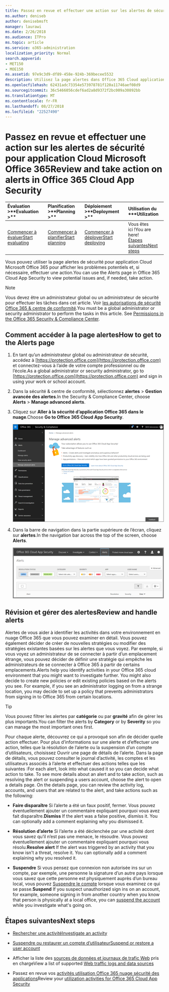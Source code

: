 ```yaml
---
title: Passez en revue et effectuer une action sur les alertes de sécurité pour application Cloud Microsoft Office 365
ms.author: deniseb
author: denisebmsft
manager: laurawi
ms.date: 2/26/2018
ms.audience: ITPro
ms.topic: article
ms.service: o365-administration
localization_priority: Normal
search.appverid:
- MET150
- MOE150
ms.assetid: 97e9c3d9-df89-458e-924b-369becee5532
description: Utilisez la page alertes dans Office 365 Cloud application sécurité pour afficher les problèmes potentiels et effectuer une action. Vous pouvez faire disparaître ou résoudre les alertes et si nécessaire, suspendre un compte d’utilisateur.
ms.openlocfilehash: 62431adc73354e573978781f120a11746aef08d9
ms.sourcegitcommit: 36c5466056cdef6ad2a8d9372f2bc009a30892bb
ms.translationtype: MT
ms.contentlocale: fr-FR
ms.lasthandoff: 08/27/2018
ms.locfileid: "22527490"
---
```

# <a name="review-and-take-action-on-alerts-in-office-365-cloud-app-security"></a><span data-ttu-id="5f380-104">Passez en revue et effectuer une action sur les alertes de sécurité pour application Cloud Microsoft Office 365</span><span class="sxs-lookup"><span data-stu-id="5f380-104">Review and take action on alerts in Office 365 Cloud App Security</span></span>
  
|<span data-ttu-id="5f380-105">Évaluation **\>**</span><span class="sxs-lookup"><span data-stu-id="5f380-105">****Evaluation** \>**</span></span>|<span data-ttu-id="5f380-106">Planification **\>**</span><span class="sxs-lookup"><span data-stu-id="5f380-106">****Planning** \>**</span></span>|<span data-ttu-id="5f380-107">Déploiement **\>**</span><span class="sxs-lookup"><span data-stu-id="5f380-107">****Deployment** \>**</span></span>|<span data-ttu-id="5f380-108">Utilisation du \*\*\*</span><span class="sxs-lookup"><span data-stu-id="5f380-108">****Utilization****</span></span>|
|:-----|:-----|:-----|:-----|
|[<span data-ttu-id="5f380-109">Commencer à évaluer</span><span class="sxs-lookup"><span data-stu-id="5f380-109">Start evaluating</span></span>](office-365-cas-overview.md) <br/> |[<span data-ttu-id="5f380-110">Commencer à planifier</span><span class="sxs-lookup"><span data-stu-id="5f380-110">Start planning</span></span>](get-ready-for-office-365-cas.md) <br/> |[<span data-ttu-id="5f380-111">Commencer à déployer</span><span class="sxs-lookup"><span data-stu-id="5f380-111">Start deploying</span></span>](turn-on-office-365-cas.md) <br/> |<span data-ttu-id="5f380-112">Vous êtes ici !</span><span class="sxs-lookup"><span data-stu-id="5f380-112">You are here!</span></span>  <br/> [<span data-ttu-id="5f380-113">Étapes suivantes</span><span class="sxs-lookup"><span data-stu-id="5f380-113">Next steps</span></span>](#next-steps) <br/> |
   
<span data-ttu-id="5f380-114">Vous pouvez utiliser la page alertes de sécurité pour application Cloud Microsoft Office 365 pour afficher les problèmes potentiels et, si nécessaire, effectuer une action.</span><span class="sxs-lookup"><span data-stu-id="5f380-114">You can use the Alerts page in Office 365 Cloud App Security to view potential issues and, if needed, take action.</span></span>
  
> [!NOTE]
> <span data-ttu-id="5f380-p102">Vous devez être un administrateur global ou un administrateur de sécurité pour effectuer les tâches dans cet article. Voir [les autorisations de sécurité Office 365 &amp; centre de conformité](permissions-in-the-security-and-compliance-center.md).</span><span class="sxs-lookup"><span data-stu-id="5f380-p102">You must be a global administrator or security administrator to perform the tasks in this article. See [Permissions in the Office 365 Security &amp; Compliance Center](permissions-in-the-security-and-compliance-center.md).</span></span> 
  
## <a name="how-to-get-to-the-alerts-page"></a><span data-ttu-id="5f380-117">Comment accéder à la page alertes</span><span class="sxs-lookup"><span data-stu-id="5f380-117">How to get to the Alerts page</span></span>

1. <span data-ttu-id="5f380-118">En tant qu’un administrateur global ou administrateur de sécurité, accédez à [https://protection.office.com](https://protection.office.com) et connectez-vous à l’aide de votre compte professionnel ou de l’école.</span><span class="sxs-lookup"><span data-stu-id="5f380-118">As a global administrator or security administrator, go to [https://protection.office.com](https://protection.office.com) and sign in using your work or school account.</span></span> 
    
2. <span data-ttu-id="5f380-119">Dans la sécurité &amp; centre de conformité, sélectionnez **alertes** \> **Gestion avancée des alertes**.</span><span class="sxs-lookup"><span data-stu-id="5f380-119">In the Security &amp; Compliance Center, choose **Alerts** \> **Manage advanced alerts**.</span></span>
    
3. <span data-ttu-id="5f380-120">Cliquez sur **Aller à la sécurité d’application Office 365 dans le nuage**.</span><span class="sxs-lookup"><span data-stu-id="5f380-120">Choose **Go to Office 365 Cloud App Security**.</span></span>
    
    ![Dans la sécurité &amp; centre de conformité, cliquez sur Gérer les alertes avancées pour accéder à la sécurité d’application dans le nuage Office 365](media/958632d4-03e3-4ade-8e22-d5509db6fca7.png)
  
4. <span data-ttu-id="5f380-122">Dans la barre de navigation dans la partie supérieure de l’écran, cliquez sur **alertes**.</span><span class="sxs-lookup"><span data-stu-id="5f380-122">In the navigation bar across the top of the screen, choose **Alerts**.</span></span>
    
    ![Dans la page alertes, vous pouvez voir des alertes déclenchées et toutes les actions effectuées.](media/3b53d4c9-4b13-435d-8547-8c0f9ae6b914.png)
  
## <a name="review-and-handle-alerts"></a><span data-ttu-id="5f380-124">Révision et gérer des alertes</span><span class="sxs-lookup"><span data-stu-id="5f380-124">Review and handle alerts</span></span>

<span data-ttu-id="5f380-p103">Alertes de vous aider à identifier les activités dans votre environnement en nuage Office 365 que vous pouvez examiner en détail. Vous pouvez également décider de créer de nouvelles stratégies ou modifier des stratégies existantes basées sur les alertes que vous voyez. Par exemple, si vous voyez un administrateur de se connecter à partir d’un emplacement étrange, vous pouvez décider de définir une stratégie qui empêche les administrateurs de se connecter à Office 365 à partir de certains emplacements.</span><span class="sxs-lookup"><span data-stu-id="5f380-p103">Alerts help you identify activities in your Office 365 cloud environment that you might want to investigate further. You might also decide to create new policies or edit existing policies based on the alerts you see. For example, if you see an administrator logging on from a strange location, you may decide to set up a policy that prevents administrators from signing in to Office 365 from certain locations.</span></span>
  
> [!TIP]
> <span data-ttu-id="5f380-128">Vous pouvez filtrer les alertes par **catégorie** ou par **gravité** afin de gérer les plus importants.</span><span class="sxs-lookup"><span data-stu-id="5f380-128">You can filter the alerts by **Category** or by **Severity** so you can manage the most important ones first.</span></span> 
  
<span data-ttu-id="5f380-p104">Pour chaque alerte, découvrez ce qui a provoqué son afin de décider quelle action effectuer. Pour plus d’informations sur une alerte et d’effectuer une action, telles que la résolution de l’alerte ou la suspension d’un compte d’utilisateurs, choisissez Ouvrir une page de détails de l’alerte. Dans la page de détails, vous pouvez consulter le journal d’activité, les comptes et les utilisateurs associés à l’alerte et effectuer des actions telles que les suivantes :</span><span class="sxs-lookup"><span data-stu-id="5f380-p104">For each alert, look into what caused it so you can decide what action to take. To see more details about an alert and to take action, such as resolving the alert or suspending a users account, choose the alert to open a details page. On the details page, you can review the activity log, accounts, and users that are related to the alert, and take actions such as the following:</span></span>
  
- <span data-ttu-id="5f380-p105">**Faire disparaître** Si l’alerte a été un faux positif, fermer. Vous pouvez éventuellement ajouter un commentaire expliquant pourquoi vous avez fait disparaître.</span><span class="sxs-lookup"><span data-stu-id="5f380-p105">**Dismiss** If the alert was a false positive, dismiss it. You can optionally add a comment explaining why you dismissed it.</span></span> 
    
- <span data-ttu-id="5f380-p106">**Résolution d’alerte** Si l’alerte a été déclenchée par une activité dont vous savez qu’il n’est pas une menace, le résoudre. Vous pouvez éventuellement ajouter un commentaire expliquant pourquoi vous résolu.</span><span class="sxs-lookup"><span data-stu-id="5f380-p106">**Resolve alert** If the alert was triggered by an activity that you know isn't a threat, resolve it. You can optionally add a comment explaining why you resolved it.</span></span> 
    
- <span data-ttu-id="5f380-136">**Suspendre** Si vous pensez que connexion non autorisée ins sur un compte, par exemple, une personne la signature d’un autre pays lorsque vous savez que cette personne est physiquement auprès d’un bureau local, vous pouvez [Suspendre le compte](suspend-or-restore-an-account-in-ocas.md) lorsque vous examinez ce qui se passe.</span><span class="sxs-lookup"><span data-stu-id="5f380-136">**Suspend** If you suspect unauthorized sign ins on an account, for example, someone signing in from another country when you know that person is physically at a local office, you can [suspend the account](suspend-or-restore-an-account-in-ocas.md) while you investigate what's going on.</span></span> 
    
## <a name="next-steps"></a><span data-ttu-id="5f380-137">Étapes suivantes</span><span class="sxs-lookup"><span data-stu-id="5f380-137">Next steps</span></span>

- [<span data-ttu-id="5f380-138">Rechercher une activité</span><span class="sxs-lookup"><span data-stu-id="5f380-138">Investigate an activity</span></span>](investigate-an-activity-in-office-365-cas.md)
    
- [<span data-ttu-id="5f380-139">Suspendre ou restaurer un compte d’utilisateur</span><span class="sxs-lookup"><span data-stu-id="5f380-139">Suspend or restore a user account</span></span>](suspend-or-restore-an-account-in-ocas.md)
    
- <span data-ttu-id="5f380-140">Afficher la liste des [sources de données et journaux de trafic Web](web-traffic-logs-and-data-sources-for-ocas.md) pris en charge</span><span class="sxs-lookup"><span data-stu-id="5f380-140">View a list of supported [Web traffic logs and data sources](web-traffic-logs-and-data-sources-for-ocas.md)</span></span>
    
- <span data-ttu-id="5f380-141">Passez en revue vos [activités utilisation Office 365 nuage sécurité des applications](utilization-activities-for-ocas.md)</span><span class="sxs-lookup"><span data-stu-id="5f380-141">Review your [utilization activities for Office 365 Cloud App Security](utilization-activities-for-ocas.md)</span></span>
    

